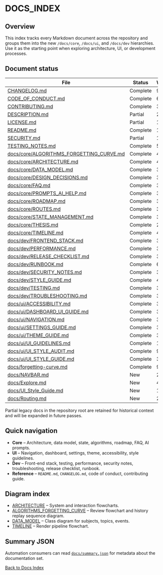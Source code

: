 # DOCS_INDEX

## Overview

This index tracks every Markdown document across the repository and groups them into the new `/docs/core`, `/docs/ui`, and `/docs/dev` hierarchies. Use it as the starting point when exploring architecture, UI, or development processes.

## Document status

| File | Status | Words |
| --- | --- | --- |
| [CHANGELOG.md](../CHANGELOG.md) | Complete | 909 |
| [CODE_OF_CONDUCT.md](../CODE_OF_CONDUCT.md) | Complete | 600 |
| [CONTRIBUTING.md](../CONTRIBUTING.md) | Complete | 326 |
| [DESCRIPTION.md](../DESCRIPTION.md) | Partial | 204 |
| [LICENSE.md](../LICENSE.md) | Partial | 171 |
| [README.md](../README.md) | Complete | 1105 |
| [SECURITY.md](../SECURITY.md) | Partial | 153 |
| [TESTING_NOTES.md](../TESTING_NOTES.md) | Complete | 548 |
| [docs/core/ALGORITHMS_FORGETTING_CURVE.md](core/ALGORITHMS_FORGETTING_CURVE.md) | Complete | 431 |
| [docs/core/ARCHITECTURE.md](core/ARCHITECTURE.md) | Complete | 486 |
| [docs/core/DATA_MODEL.md](core/DATA_MODEL.md) | Complete | 385 |
| [docs/core/DESIGN_DECISIONS.md](core/DESIGN_DECISIONS.md) | Complete | 326 |
| [docs/core/FAQ.md](core/FAQ.md) | Complete | 301 |
| [docs/core/PROMPTS_AI_HELP.md](core/PROMPTS_AI_HELP.md) | Complete | 308 |
| [docs/core/ROADMAP.md](core/ROADMAP.md) | Complete | 307 |
| [docs/core/ROUTES.md](core/ROUTES.md) | Complete | 339 |
| [docs/core/STATE_MANAGEMENT.md](core/STATE_MANAGEMENT.md) | Complete | 390 |
| [docs/core/THESIS.md](core/THESIS.md) | Complete | 2924 |
| [docs/core/TIMELINE.md](core/TIMELINE.md) | Complete | 460 |
| [docs/dev/FRONTEND_STACK.md](dev/FRONTEND_STACK.md) | Complete | 378 |
| [docs/dev/PERFORMANCE.md](dev/PERFORMANCE.md) | Complete | 362 |
| [docs/dev/RELEASE_CHECKLIST.md](dev/RELEASE_CHECKLIST.md) | Complete | 300 |
| [docs/dev/RUNBOOK.md](dev/RUNBOOK.md) | Complete | 642 |
| [docs/dev/SECURITY_NOTES.md](dev/SECURITY_NOTES.md) | Complete | 345 |
| [docs/dev/STYLE_GUIDE.md](dev/STYLE_GUIDE.md) | Complete | 443 |
| [docs/dev/TESTING.md](dev/TESTING.md) | Complete | 388 |
| [docs/dev/TROUBLESHOOTING.md](dev/TROUBLESHOOTING.md) | Complete | 343 |
| [docs/ui/ACCESSIBILITY.md](ui/ACCESSIBILITY.md) | Complete | 334 |
| [docs/ui/DASHBOARD_UI_GUIDE.md](ui/DASHBOARD_UI_GUIDE.md) | Complete | 324 |
| [docs/ui/NAVIGATION.md](ui/NAVIGATION.md) | Complete | 339 |
| [docs/ui/SETTINGS_GUIDE.md](ui/SETTINGS_GUIDE.md) | Complete | 304 |
| [docs/ui/THEME_GUIDE.md](ui/THEME_GUIDE.md) | Complete | 302 |
| [docs/ui/UI_GUIDELINES.md](ui/UI_GUIDELINES.md) | Complete | 1151 |
| [docs/ui/UI_STYLE_AUDIT.md](ui/UI_STYLE_AUDIT.md) | Complete | 904 |
| [docs/ui/UI_STYLE_GUIDE.md](ui/UI_STYLE_GUIDE.md) | Complete | 307 |
| [docs/forgetting-curve.md](forgetting-curve.md) | Complete | 962 |
| [docs/NAVBAR.md](NAVBAR.md) | New | 256 |
| [docs/Explore.md](Explore.md) | New | 475 |
| [docs/UI_Style_Guide.md](UI_Style_Guide.md) | New | 195 |
| [docs/Routing.md](Routing.md) | New | 203 |

Partial legacy docs in the repository root are retained for historical context and will be expanded in future passes.

## Quick navigation

- **Core** – Architecture, data model, state, algorithms, roadmap, FAQ, AI prompts.
- **UI** – Navigation, dashboard, settings, theme, accessibility, style guidelines.
- **Dev** – Front-end stack, testing, performance, security notes, troubleshooting, release checklist, runbook.
- **Reference** – `README.md`, `CHANGELOG.md`, code of conduct, contributing guide.

## Diagram index

- [ARCHITECTURE](core/ARCHITECTURE.md) – System and interaction flowcharts.
- [ALGORITHMS_FORGETTING_CURVE](core/ALGORITHMS_FORGETTING_CURVE.md) – Review flowchart and history replay sequence diagram.
- [DATA_MODEL](core/DATA_MODEL.md) – Class diagram for subjects, topics, events.
- [TIMELINE](core/TIMELINE.md) – Render pipeline flowchart.

## Summary JSON

Automation consumers can read [`docs/summary.json`](summary.json) for metadata about the documentation set.

[Back to Docs Index](DOCS_INDEX.md)

